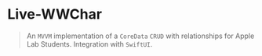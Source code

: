 # Live-WWChar
> An `MVVM` implementation of a `CoreData` `CRUD` with relationships for Apple Lab Students.
Integration with `SwiftUI`.
